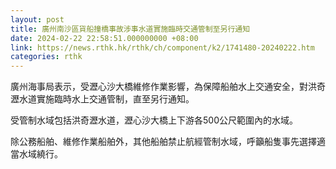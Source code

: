 ```yaml
---
layout: post
title: 廣州南沙區貨船撞橋事故涉事水道實施臨時交通管制至另行通知
date: 2024-02-22 22:58:51.000000000 +08:00
link: https://news.rthk.hk/rthk/ch/component/k2/1741480-20240222.htm
categories: rthk
---
```


廣州海事局表示，受瀝心沙大橋維修作業影響，為保障船舶水上交通安全，對洪奇瀝水道實施臨時水上交通管制，直至另行通知。

受管制水域包括洪奇瀝水道，瀝心沙大橋上下游各500公尺範圍內的水域。

除公務船舶、維修作業船舶外，其他船舶禁止航經管制水域，呼籲船隻事先選擇適當水域繞行。
